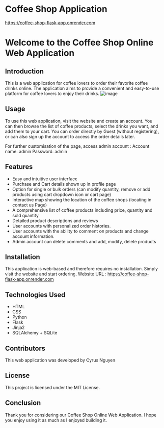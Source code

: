 # Coffee Shop Application
https://coffee-shop-flask-app.onrender.com
# Welcome to the Coffee Shop Online Web Application

## Introduction
This is a web application for coffee lovers to order their favorite coffee drinks online. The application aims to provide a convenient and easy-to-use platform for coffee lovers to enjoy their drinks.
![image](https://user-images.githubusercontent.com/52537523/227756358-e3397705-81ae-4ccd-9f7f-aee5f4f9c005.png)

## Usage
To use this web application, visit the website and create an account. You can then browse the list of coffee products, select the drinks you want, and add them to your cart. You can order directly by Guest (without registering), or can also sign up the account to access the order details later.

For further customisation of the page, access admin account :
Account name: admin
Password: admin

## Features
- Easy and intuitive user interface
- Purchase and Cart details shown up in profile page
- Option for single or bulk orders (can modify quantity, remove or add products using cart dropdown icon or cart page)
- Interactive map showing the location of the coffee shops (locating in contact us Page)
- A comprehensive list of coffee products including price, quantity and sold quantity
- Detailed product descriptions and reviews
- User accounts with personalized order histories.
- User accounts with the ability to comment on products and change account information.
- Admin account can delete comments and add, modify, delete products

## Installation
This application is web-based and therefore requires no installation. Simply visit the website and start ordering. 
Website URL : https://coffee-shop-flask-app.onrender.com


## Technologies Used
- HTML
- CSS
- Python
- Flask
- Jinja2
- SQLAlchemy + SQLite

## Contributors
This web application was developed by Cyrus Nguyen

## License
This project is licensed under the MIT License.

## Conclusion
Thank you for considering our Coffee Shop Online Web Application. I hope you enjoy using it as much as I enjoyed building it.
